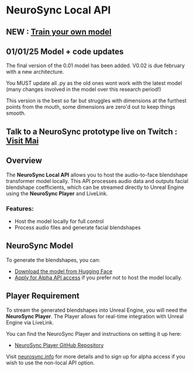 # NeuroSync Local API

## NEW : [Train your own model](https://github.com/AnimaVR/NeuroSync_Trainer_Lite)

## 01/01/25 Model + code updates

The final version of the 0.01 model has been added. V0.02 is due february with a new architecture.

You MUST update all .py as the old ones wont work with the latest model (many changes involved in the model over this research period!)

This version is the best so far but struggles with dimensions at the furthest points from the mouth, some dimensions are zero'd out to keep things smooth.

## Talk to a NeuroSync prototype live on Twitch : [Visit Mai](https://www.twitch.tv/mai_anima_ai)

## Overview

The **NeuroSync Local API** allows you to host the audio-to-face blendshape transformer model locally. This API processes audio data and outputs facial blendshape coefficients, which can be streamed directly to Unreal Engine using the **NeuroSync Player** and LiveLink.

### Features:
- Host the model locally for full control
- Process audio files and generate facial blendshapes

## NeuroSync Model

To generate the blendshapes, you can:

- [Download the model from Hugging Face](https://huggingface.co/AnimaVR/NEUROSYNC_Audio_To_Face_Blendshape)
- [Apply for Alpha API access](https://neurosync.info) if you prefer not to host the model locally.

## Player Requirement

To stream the generated blendshapes into Unreal Engine, you will need the **NeuroSync Player**. The Player allows for real-time integration with Unreal Engine via LiveLink. 

You can find the NeuroSync Player and instructions on setting it up here:

- [NeuroSync Player GitHub Repository](https://github.com/AnimaVR/NeuroSync_Player)

Visit [neurosync.info](https://neurosync.info) for more details and to sign up for alpha access if you wish to use the non-local API option.
